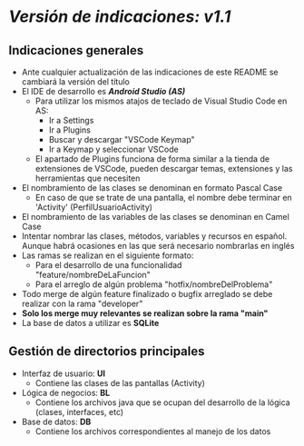 # ***Versión de indicaciones: v1.1***

## **Indicaciones generales**

- Ante cualquier actualización de las indicaciones de este README se cambiará la versión del título
- El IDE de desarrollo es ***Android Studio (AS)***
  - Para utilizar los mismos atajos de teclado de Visual Studio Code en AS:
    - Ir a Settings
    - Ir a Plugins
    - Buscar y descargar "VSCode Keymap"
    - Ir a Keymap y seleccionar VSCode
  - El apartado de Plugins funciona de forma similar a la tienda de extensiones de VSCode, pueden
 descargar temas, extensiones y las herramientas que necesiten 
- El nombramiento de las clases se denominan en formato Pascal Case
    - En caso de que se trate de una pantalla, el nombre debe terminar en 'Activity' (PerfilUsuarioActivity)
- El nombramiento de las variables de las clases se denominan en Camel Case
- Intentar nombrar las clases, métodos, variables y recursos en español. Aunque habrá ocasiones en
  las que será necesario nombrarlas en inglés
- Las ramas se realizan en el siguiente formato:
    - Para el desarrollo de una funcionalidad "feature/nombreDeLaFuncion"
    - Para el arreglo de algún problema "hotfix/nombreDelProblema"
- Todo merge de algún feature finalizado o bugfix arreglado se debe realizar con la rama "developer"
- **Solo los merge muy relevantes se realizan sobre la rama "main"**
- La base de datos a utilizar es **SQLite**

## **Gestión de directorios principales**

- Interfaz de usuario: **UI**
  - Contiene las clases de las pantallas (Activity)
- Lógica de negocios:  **BL**
  - Contiene los archivos java que se ocupan del desarrollo de la lógica (clases, interfaces, etc)
- Base de datos:       **DB**
  - Contiene los archivos correspondientes al manejo de los datos
